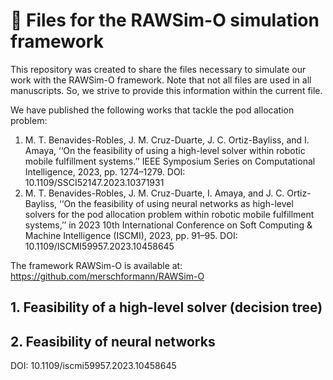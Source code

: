 # 📝 Files for the RAWSim-O simulation framework
This repository was created to share the files necessary to simulate our work with the RAWSim-O framework. Note that not all files are used in all manuscripts. So, we strive to provide this information within the current file. 

We have published the following works that tackle the pod allocation problem:

1. M. T. Benavides-Robles, J. M. Cruz-Duarte, J. C. Ortiz-Bayliss, and I. Amaya, ‘‘On the feasibility of using a high-level solver within robotic mobile fulfillment systems.’’ IEEE Symposium Series on Computational Intelligence, 2023, pp. 1274–1279. DOI: 10.1109/SSCI52147.2023.10371931 
2. M. T. Benavides-Robles, J. M. Cruz-Duarte, I. Amaya, and J. C. Ortiz-Bayliss, ‘‘On the feasibility of using neural networks as high-level solvers for the pod allocation problem within robotic mobile fulfillment systems,’’ in 2023 10th International Conference on Soft Computing & Machine Intelligence (ISCMI), 2023, pp. 91–95. DOI: 10.1109/ISCMI59957.2023.10458645

The framework RAWSim-O is available at: https://github.com/merschformann/RAWSim-O

## 1. Feasibility of a high-level solver (decision tree)

## 2. Feasibility of neural networks
DOI: 10.1109/iscmi59957.2023.10458645




